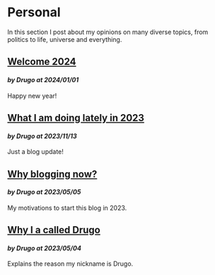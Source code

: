 # Personal

In this section I post about my opinions on many diverse topics, from politics
to life, universe and everything.

## [Welcome 2024](/articles/personal/welcome_2024)
#### *by Drugo at 2024/01/01*
Happy new year!

## [What I am doing lately in 2023](/articles/personal/what_i_am_doing_late_2023)
#### *by Drugo at 2023/11/13*
Just a blog update!

## [Why blogging now?](/articles/personal/why_blog)
#### *by Drugo at 2023/05/05*
My motivations to start this blog in 2023.

## [Why I a called Drugo](/articles/personal/about_my_nickname)
#### *by Drugo at 2023/05/04*

Explains the reason my nickname is Drugo.
